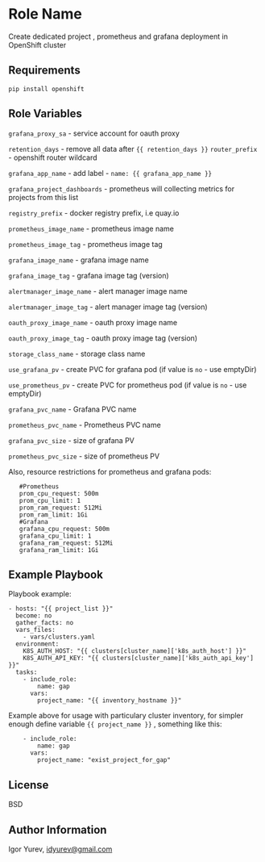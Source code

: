 Role Name
=========

Create dedicated project , prometheus and grafana deployment in OpenShift cluster

Requirements
------------

```pip install openshift``` 

Role Variables
--------------

```grafana_proxy_sa``` - service account for oauth proxy 

```retention_days``` - remove all data after ```{{ retention_days }}``` 
```router_prefix```  - openshift router  wildcard 

```grafana_app_name``` - add label - ```name: {{ grafana_app_name }}```

```grafana_project_dashboards``` - prometheus will collecting metrics for projects from this list

```registry_prefix``` - docker registry prefix, i.e quay.io

```prometheus_image_name``` - prometheus image name

```prometheus_image_tag``` - prometheus image tag
 
```grafana_image_name```  - grafana image name

```grafana_image_tag```   - grafana image tag (version)

```alertmanager_image_name``` - alert manager image name

```alertmanager_image_tag``` - alert manager image tag (version)

```oauth_proxy_image_name``` - oauth proxy image name
 
```oauth_proxy_image_tag``` - oauth proxy image tag (version)

```storage_class_name``` - storage class name
 
```use_grafana_pv```  - create PVC for grafana pod (if value is ```no``` - use emptyDir)

```use_prometheus_pv``` -  create PVC for prometheus pod (if value is ```no``` - use emptyDir)

```grafana_pvc_name``` - Grafana PVC name
 
```prometheus_pvc_name``` - Prometheus PVC name

```grafana_pvc_size``` - size of grafana PV

```prometheus_pvc_size``` - size of prometheus PV

Also,  resource restrictions for prometheus and grafana pods: 

```
   #Prometheus
   prom_cpu_request: 500m
   prom_cpu_limit: 1
   prom_ram_request: 512Mi
   prom_ram_limit: 1Gi
   #Grafana
   grafana_cpu_request: 500m
   grafana_cpu_limit: 1
   grafana_ram_request: 512Mi
   grafana_ram_limit: 1Gi
   ```   


Example Playbook
----------------

Playbook example:

    - hosts: "{{ project_list }}"
      become: no
      gather_facts: no
      vars_files:
        - vars/clusters.yaml
      environment:
        K8S_AUTH_HOST: "{{ clusters[cluster_name]['k8s_auth_host'] }}"
        K8S_AUTH_API_KEY: "{{ clusters[cluster_name]['k8s_auth_api_key'] }}"
      tasks:
        - include_role:
            name: gap
          vars:
            project_name: "{{ inventory_hostname }}"
            
Example above for usage with particulary cluster inventory, for simpler  enough define variable 
```{{ project_name }}``` ,  something like this:

        - include_role:
            name: gap
          vars:
            project_name: "exist_project_for_gap"



License
-------

BSD

Author Information
------------------

Igor Yurev,  idyurev@gmail.com
